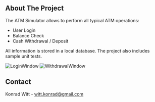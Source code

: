 <!-- ABOUT THE PROJECT -->
## About The Project


The ATM Simulator allows to perform all typical ATM operations:
* User Login
* Balance Check
* Cash Withdrawal / Deposit

All information is stored in a local database.
The project also includes sample unit tests.


![LoginWindow](https://user-images.githubusercontent.com/85404482/137011066-79964d4f-6de3-4a2e-a882-31ba5783c943.PNG) ![WithdrawalWindow](https://user-images.githubusercontent.com/85404482/137590428-94ad55db-f65e-4e69-b75f-e1758f796bee.PNG)



<!-- CONTACT -->
## Contact

Konrad Witt - witt.konrad@gmail.com

